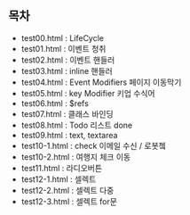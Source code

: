 ## 목차

- test00.html : LifeCycle
- test01.html : 이벤트 청취 
- test02.html : 이벤트 핸들러
- test03.html : inline 핸들러
- test04.html : Event Modifiers 페이지 이동막기
- test05.html : key Modifier 키업 수식어
- test06.html : $refs
- test07.html : 클래스 바인딩
- test08.html : Todo 리스트 done
- test09.html : text, textarea
- test10-1.html : check 이메일 수신 / 로봇쳌
- test10-2.html : 여행지 체크 이동
- test11.html : 라디오버튼
- test12-1.html : 셀렉트
- test12-2.html : 셀렉트 다중
- test12-3.html : 셀렉트 for문
